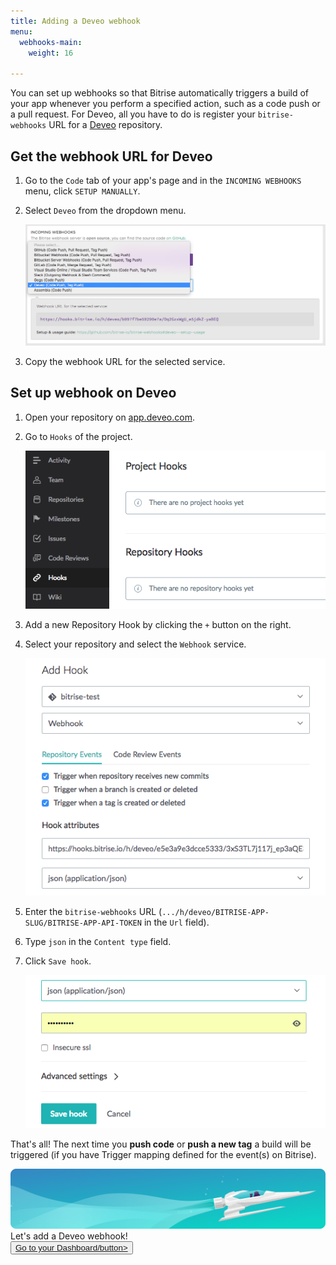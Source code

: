```yaml
---
title: Adding a Deveo webhook
menu:
  webhooks-main:
    weight: 16

---
```

You can set up webhooks so that Bitrise automatically triggers a build of your app whenever you perform a specified action, such as a code push or a pull request. For Deveo, all you have to do is register your `bitrise-webhooks` URL for
a [Deveo](https://deveo.com) repository.

## Get the webhook URL for Deveo

1. Go to the `Code` tab of your app's page and in the `INCOMING WEBHOOKS` menu, click `SETUP MANUALLY`.
2. Select `Deveo` from the dropdown menu.

   ![Screenshot](/img/bitrise-deveo-webhook.png)
3. Copy the webhook URL for the selected service.

## Set up webhook on Deveo

1. Open your repository on [app.deveo.com](https://app.deveo.com).
2. Go to `Hooks` of the project.

   ![Screenshot](/img/webhooks/deveo-hooks.png)
3. Add a new Repository Hook by clicking the `+` button on the right.
4. Select your repository and select the `Webhook` service.

   ![Screenshot](/img/webhooks/deveo-add-hooks.png)
5. Enter the `bitrise-webhooks` URL (`.../h/deveo/BITRISE-APP-SLUG/BITRISE-APP-API-TOKEN` in the `Url` field).
6. Type `json` in the `Content type` field.
7. Click `Save hook`.

   ![Screenshot](/img/webhooks/deveo-save-hook.png)

That's all! The next time you **push code** or **push a new tag**
a build will be triggered (if you have Trigger mapping defined for the event(s) on Bitrise).

<div class="banner">
	<img src="/assets/images/banner-bg-888x170.png" style="border: none;">
	<div class="deploy-text">Let's add a Deveo webhook!</div>
	<a target="_blank" href="https://app.bitrise.io/dashboard/builds"><button class="button">Go to your Dashboard/button></a>
</div>